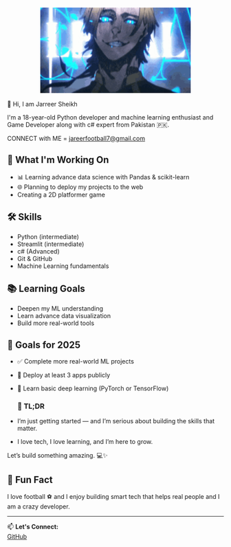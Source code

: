 <p align="center">
  <img src="https://github.com/Jarreer/Jarreer/blob/main/kaiser.gif.gif?raw=true" alt="Michael Kaiser - Blue Lock" width="350"/>
</p>
 
 👋 Hi, I am Jarreer Sheikh

I'm a 18-year-old Python developer and machine learning enthusiast and Game Developer along with c# expert from Pakistan 🇵🇰.

CONNECT with ME = jareerfootball7@gmail.com

## 🚀 What I'm Working On
- 📊 Learning advance data science with Pandas & scikit-learn
- 🌐 Planning to deploy my projects to the web
- Creating a 2D platformer game

## 🛠 Skills
- Python (intermediate)
- Streamlit (intermediate)
- c# (Advanced)
- Git & GitHub
- Machine Learning fundamentals

## 📚 Learning Goals
- Deepen my ML understanding
- Learn advance data visualization
- Build more real-world tools
  
## 📌 Goals for 2025

- ✅ Complete more real-world ML projects
- 🚀 Deploy at least 3 apps publicly
- 🧪 Learn basic deep learning (PyTorch or TensorFlow)


  ### 👀 TL;DR

- I’m just getting started — and I’m serious about building the skills that matter.
- I love tech, I love learning, and I’m here to grow.

Let’s build something amazing. 💻✨


## 🌟 Fun Fact
I love football ⚽ and I enjoy building smart tech that helps real people and I am a crazy developer.

---

📫 **Let's Connect:**  
[GitHub](https://github.com/Jarreer)
